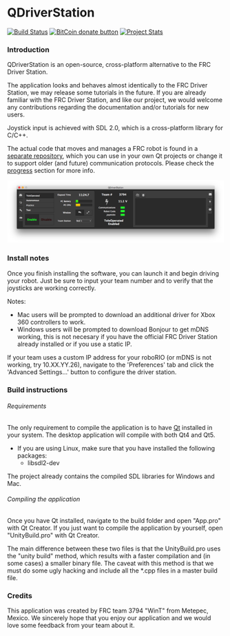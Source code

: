 # QDriverStation

[![Build Status](https://travis-ci.org/WinT-3794/QDriverStation.svg?branch=master)](https://travis-ci.org/WinT-3794/QDriverStation)
[![BitCoin donate button](https://img.shields.io/badge/bitcoin-donate-yellow.svg)](https://blockchain.info/address/1K85yLxjuqUmhkjP839R7C23XFhSxrefMx "Donate once-off to this project using BitCoin")
[![Project Stats](https://www.openhub.net/p/qdriverstation/widgets/project_thin_badge.gif)](https://www.openhub.net/p/qdriverstation)

### Introduction

QDriverStation is an open-source, cross-platform alternative to the FRC Driver Station.

The application looks and behaves almost identically to the FRC Driver Station, we may release some tutorials in the future. If you are already familiar with the FRC Driver Station, and like our project, we would welcome any contributions regarding the documentation and/or tutorials for new users.

Joystick input is achieved with SDL 2.0, which is a cross-platform library for C/C++.

The actual code that moves and manages a FRC robot is found in a [separate repository](https://github.com/WinT-3794/LibDS), which you can use in your own Qt projects or change it to support older (and future) communication protocols. Please check the [progress](https://github.com/WinT-3794/LibDS#progress) section for more info.

[![Screenshot](/etc/screenshots/Mac.png)](https://raw.githubusercontent.com/WinT-3794/QDriverStation/master/etc/screenshots/Mac.png)

### Install notes

Once you finish installing the software, you can launch it and begin driving your robot. Just be sure to input your team number and to verify that the joysticks are working correctly. 

Notes:
- Mac users will be prompted to download an additional driver for Xbox 360 controllers to work.
- Windows users will be prompted to download Bonjour to get mDNS working, this is not necesary if you have the official FRC Driver Station already installed or if you use a static IP.

If your team uses a custom IP address for your roboRIO (or mDNS is not working, try 10.XX.YY.26), navigate to the 'Preferences' tab and click the 'Advanced Settings...' button to configure the driver station.

### Build instructions

###### Requirements

The only requirement to compile the application is to have [Qt](http://www.qt.io/download-open-source/) installed in your system. The desktop application will compile with both Qt4 and Qt5.

- If you are using Linux, make sure that you have installed the following packages:
    - libsdl2-dev
    
The project already contains the compiled SDL libraries for Windows and Mac.

###### Compiling the application

Once you have Qt installed, navigate to the build folder and open "App.pro" with Qt Creator.
If you just want to compile the application by yourself, open "UnityBuild.pro" with Qt Creator.

The main difference between these two files is that the UnityBuild.pro uses the "unity build" method, which results with a faster compilation and (in some cases) a smaller binary file. The caveat with this method is that we must do some ugly hacking and include all the *.cpp files in a master build file.

### Credits

This application was created by FRC team 3794 "WinT" from Metepec, Mexico. We sincerely hope that you enjoy our application and we would love some feedback from your team about it.
